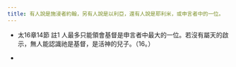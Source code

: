 ```yaml
---
title: 有人說是施浸者約翰，另有人說是以利亞，還有人說是耶利米，或申言者中的一位。
---
```


- 太16章14節 註1
人最多只能領會基督是申言者中最大的一位。若沒有屬天的啟示，無人能認識祂是基督，是活神的兒子。（16。）

- 

